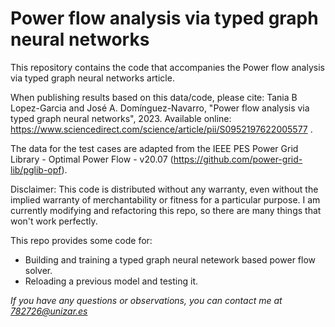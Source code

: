 # Power flow analysis via typed graph neural networks

This repository contains the code that accompanies the Power flow analysis via typed graph neural networks article.<br />

When publishing results based on this data/code, please cite: Tania B Lopez-Garcia and José A. Domínguez-Navarro, "Power flow analysis via typed graph neural networks", 2023. Available online: https://www.sciencedirect.com/science/article/pii/S0952197622005577 . <br />

The data for the test cases are adapted from the IEEE PES Power Grid Library - Optimal Power Flow - v20.07 (https://github.com/power-grid-lib/pglib-opf).

Disclaimer: This code is distributed without any warranty, even without the implied warranty of merchantability or fitness for a particular purpose. 
I am currently modifying and refactoring this repo, so there are many things that won't work perfectly. <br />

This repo provides some code for:
* Building and training a typed graph neural netework based power flow solver.
* Reloading a previous model and testing it.

*If you have any questions or observations, you can contact me at 782726@unizar.es*
